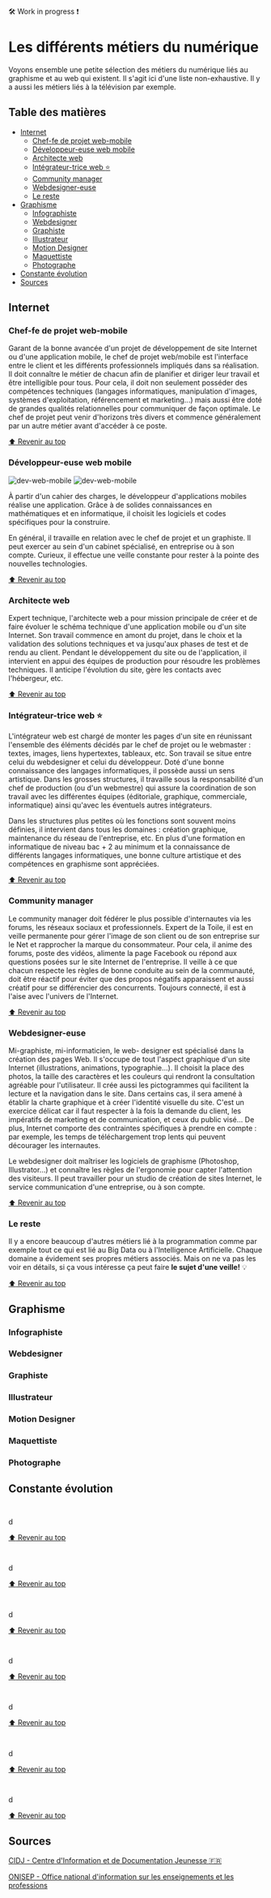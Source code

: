 :hammer_and_wrench: Work in progress :exclamation:
<!-- omit in toc -->
# Les différents métiers du numérique

Voyons ensemble une petite sélection des métiers du numérique liés au graphisme et au web qui existent. Il s'agit ici d'une liste non-exhaustive. Il y a aussi les métiers liés à la télévision par exemple.

<!-- omit in toc -->
## Table des matières

- [Internet](#internet)
  - [Chef-fe de projet web-mobile](#chef-fe-de-projet-web-mobile)
  - [Développeur-euse web mobile](#développeur-euse-web-mobile)
  - [Architecte web](#architecte-web)
  - [Intégrateur-trice web :star:](#intégrateur-trice-web-star)
  - [Community manager](#community-manager)
  - [Webdesigner-euse](#webdesigner-euse)
  - [Le reste](#le-reste)
- [Graphisme](#graphisme)
  - [Infographiste](#infographiste)
  - [Webdesigner](#webdesigner)
  - [Graphiste](#graphiste)
  - [Illustrateur](#illustrateur)
  - [Motion Designer](#motion-designer)
  - [Maquettiste](#maquettiste)
  - [Photographe](#photographe)
- [Constante évolution](#constante-évolution)
- [Sources](#sources)

## Internet

### Chef-fe de projet web-mobile

Garant de la bonne avancée d'un projet de développement de site Internet ou d'une application mobile, le chef de projet web/mobile est l'interface entre le client et les différents professionnels impliqués dans sa réalisation. Il doit connaître le métier de chacun afin de planifier et diriger leur travail et être intelligible pour tous. Pour cela, il doit non seulement posséder des compétences techniques (langages informatiques, manipulation d'images, systèmes d'exploitation, référencement et marketing...) mais aussi être doté de grandes qualités relationnelles pour communiquer de façon optimale. Le chef de projet peut venir d'horizons très divers et commence généralement par un autre métier avant d'accéder à ce poste.

[:arrow_up: Revenir au top](#table-des-matières)

### Développeur-euse web mobile

![dev-web-mobile](img/web-dev.png)
![dev-web-mobile](img/web-dev2.png)

À partir d'un cahier des charges, le développeur d'applications mobiles réalise une application. Grâce à de solides connaissances en mathématiques et en informatique, il choisit les logiciels et codes spécifiques pour la construire.

En général, il travaille en relation avec le chef de projet et un graphiste. Il peut exercer au sein d'un cabinet spécialisé, en entreprise ou à son compte. Curieux, il effectue une veille constante pour rester à la pointe des nouvelles technologies.

[:arrow_up: Revenir au top](#table-des-matières)

### Architecte web

Expert technique, l'architecte web a pour mission principale de créer et de faire évoluer le schéma technique d'une application mobile ou d'un site Internet. Son travail commence en amont du projet, dans le choix et la validation des solutions techniques et va jusqu'aux phases de test et de rendu au client. Pendant le développement du site ou de l'application, il intervient en appui des équipes de production pour résoudre les problèmes techniques. Il anticipe l'évolution du site, gère les contacts avec l'hébergeur, etc.

[:arrow_up: Revenir au top](#table-des-matières)

### Intégrateur-trice web :star:

L'intégrateur web est chargé de monter les pages d'un site en réunissant l'ensemble des éléments décidés par le chef de projet ou le webmaster : textes, images, liens hypertextes, tableaux, etc. Son travail se situe entre celui du webdesigner et celui du développeur. Doté d'une bonne connaissance des langages informatiques, il possède aussi un sens artistique. Dans les grosses structures, il travaille sous la responsabilité d'un chef de production (ou d'un webmestre) qui assure la coordination de son travail avec les différentes équipes (éditoriale, graphique, commerciale, informatique) ainsi qu'avec les éventuels autres intégrateurs.

Dans les structures plus petites où les fonctions sont souvent moins définies, il intervient dans tous les domaines : création graphique, maintenance du réseau de l'entreprise, etc. En plus d'une formation en informatique de niveau bac + 2 au minimum et la connaissance de différents langages informatiques, une bonne culture artistique et des compétences en graphisme sont appréciées.

[:arrow_up: Revenir au top](#table-des-matières)

### Community manager

Le community manager doit fédérer le plus possible d'internautes via les forums, les réseaux sociaux et professionnels. Expert de la Toile, il est en veille permanente pour gérer l'image de son client ou de son entreprise sur le Net et rapprocher la marque du consommateur. Pour cela, il anime des forums, poste des vidéos, alimente la page Facebook ou répond aux questions posées sur le site Internet de l'entreprise. Il veille à ce que chacun respecte les règles de bonne conduite au sein de la communauté, doit être réactif pour éviter que des propos négatifs apparaissent et aussi créatif pour se différencier des concurrents. Toujours connecté, il est à l'aise avec l'univers de l'Internet.

[:arrow_up: Revenir au top](#table-des-matières)

### Webdesigner-euse

Mi-graphiste, mi-informaticien, le web- designer est spécialisé dans la création des pages Web. Il s'occupe de tout l'aspect graphique d'un site Internet (illustrations, animations, typographie...). Il choisit la place des photos, la taille des caractères et les couleurs qui rendront la consultation agréable pour l'utilisateur. Il crée aussi les pictogrammes qui facilitent la lecture et la navigation dans le site. Dans certains cas, il sera amené à établir la charte graphique et à créer l'identité visuelle du site. C'est un exercice délicat car il faut respecter à la fois la demande du client, les impératifs de marketing et de communication, et ceux du public visé... De plus, Internet comporte des contraintes spécifiques à prendre en compte : par exemple, les temps de téléchargement trop lents qui peuvent décourager les internautes.

Le webdesigner doit maîtriser les logiciels de graphisme (Photoshop, Illustrator...) et connaître les règles de l'ergonomie pour capter l'attention des visiteurs. Il peut travailler pour un studio de création de sites Internet, le service communication d'une entreprise, ou à son compte.

[:arrow_up: Revenir au top](#table-des-matières)

### Le reste

Il y a encore beaucoup d'autres métiers lié à la programmation comme par exemple tout ce qui est lié au Big Data ou à l'Intelligence Artificielle. Chaque domaine a évidement ses propres métiers associés. Mais on ne va pas les voir en détails, si ça vous intéresse ça peut faire **le sujet d'une veille!** :bulb:

[:arrow_up: Revenir au top](#table-des-matières)

## Graphisme

### Infographiste



### Webdesigner

### Graphiste

### Illustrateur

### Motion Designer

### Maquettiste

### Photographe



## Constante évolution



##

![]()

d

[:arrow_up: Revenir au top](#table-des-matières)

##

![]()

d

[:arrow_up: Revenir au top](#table-des-matières)

##

![]()

d

[:arrow_up: Revenir au top](#table-des-matières)

##

![]()

d

[:arrow_up: Revenir au top](#table-des-matières)

##

![]()

d

[:arrow_up: Revenir au top](#table-des-matières)

##

![]()

d

[:arrow_up: Revenir au top](#table-des-matières)

##

![]()

d

[:arrow_up: Revenir au top](#table-des-matières)


## Sources

[CIDJ - Centre d'Information et de Documentation Jeunesse :fr:](https://www.cidj.com/metiers)

[ONISEP - Office national d'information sur les enseignements et les professions](https://www.onisep.fr/)